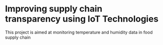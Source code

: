 # Improving supply chain transparency using IoT Technologies
This project is aimed at monitoring temperature and humidity data in food supply chain
